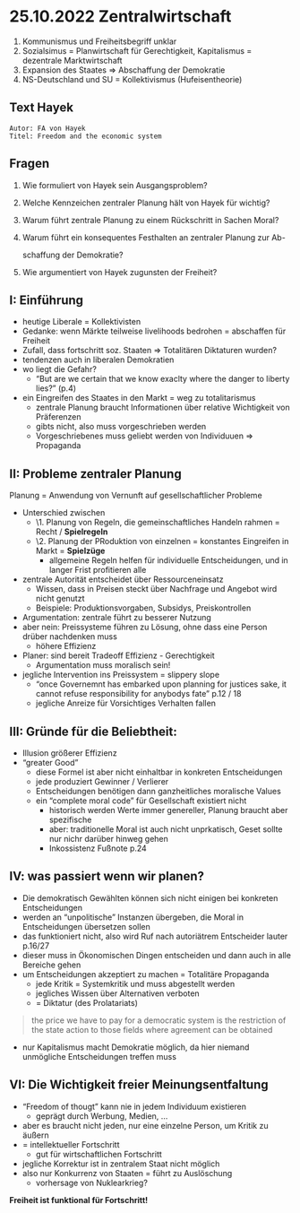 # 25.10.2022 Zentralwirtschaft

1. Kommunismus und Freiheitsbegriff unklar
2. Sozialsimus = Planwirtschaft für Gerechtigkeit, Kapitalismus = dezentrale Marktwirtschaft
3. Expansion des Staates => Abschaffung der Demokratie
4. NS-Deutschland und SU = Kollektivismus (Hufeisentheorie)

## Text Hayek

```
Autor: FA von Hayek
Titel: Freedom and the economic system
```

## Fragen

1. Wie formuliert von Hayek sein Ausgangsproblem?

2. Welche Kennzeichen zentraler Planung hält von Hayek für wichtig?

3. Warum führt zentrale Planung zu einem Rückschritt in Sachen Moral?

4. Warum führt ein konsequentes Festhalten an zentraler Planung zur Ab-

    schaffung der Demokratie?

5. Wie argumentiert von Hayek zugunsten der Freiheit?



## I: Einführung

- heutige Liberale = Kollektivisten
- Gedanke: wenn Märkte teilweise livelihoods bedrohen = abschaffen für Freiheit
- Zufall, dass fortschritt soz. Staaten => Totalitären Diktaturen wurden?
- tendenzen auch in liberalen Demokratien
- wo liegt die Gefahr?
    - “But are we certain that we know exaclty where the danger to liberty lies?” (p.4)
- ein Eingreifen des Staates in den Markt = weg zu totalitarismus
    - zentrale Planung braucht Informationen über relative Wichtigkeit von Präferenzen
    - gibts nicht, also muss vorgeschrieben werden
    - Vorgeschriebenes muss geliebt werden von Individuuen => Propaganda

## II: Probleme zentraler Planung

Planung = Anwendung von Vernunft auf gesellschaftlicher Probleme

- Unterschied zwischen
    - \1. Planung von Regeln, die gemeinschaftliches Handeln rahmen = Recht / **Spielregeln**
    - \2. Planung der PRoduktion von einzelnen = konstantes Eingreifen in Markt = **Spielzüge**
        - allgemeine Regeln helfen für individuelle Entscheidungen, und in langer Frist profitieren alle
- zentrale Autorität entscheidet über Ressourceneinsatz
    - Wissen, dass in Preisen steckt über Nachfrage und Angebot wird nicht genutzt
    - Beispiele: Produktionsvorgaben, Subsidys, Preiskontrollen
- Argumentation: zentrale führt zu besserer Nutzung
- aber nein: Preissysteme führen zu Lösung, ohne dass eine Person drüber nachdenken muss
    - höhere Effizienz
- Planer: sind bereit Tradeoff Effizienz - Gerechtigkeit
    - Argumentation muss moralisch sein!
- jegliche Intervention ins Preissystem = slippery slope
    - “once Governemnt has embarked upon planning for justices sake, it cannot refuse responsibility for anybodys fate” p.12 / 18
    - jegliche Anreize für Vorsichtiges Verhalten fallen

## III: Gründe für die Beliebtheit:

- Illusion größerer Effizienz
- “greater Good”
    - diese Formel ist aber nicht einhaltbar in konkreten Entscheidungen
    - jede produziert Gewinner / Verlierer
    - Entscheidungen benötigen dann ganzheitliches moralische Values
    - ein  “complete moral code” für Gesellschaft existiert nicht
        - historisch werden Werte immer genereller, Planung braucht aber spezifische
        - aber: traditionelle Moral ist auch nicht unprkatisch, Geset sollte nur nichr darüber hinweg gehen
        - Inkossistenz Fußnote p.24

## IV: was passiert wenn wir planen?

- Die demokratisch Gewählten können sich nicht einigen bei konkreten Entscheidungen
- werden an “unpolitische” Instanzen übergeben, die Moral in Entscheidungen übersetzen sollen
- das funktioniert nicht, also wird Ruf nach autoriätrem Entscheider lauter p.16/27
- dieser muss in Ökonomischen Dingen entscheiden und dann auch in alle Bereiche gehen
- um Entscheidungen akzeptiert zu machen = Totalitäre Propaganda
    - jede Kritik = Systemkritik und muss abgestellt werden
    - jegliches Wissen über Alternativen verboten
    - = Diktatur (des Prolatariats)

> the price we have to pay for a democratic system is the restriction of the state action to those fields where agreement can be obtained

- nur Kapitalismus macht Demokratie möglich, da hier niemand unmögliche Entscheidungen treffen muss

## VI: Die Wichtigkeit freier Meinungsentfaltung

- “Freedom of thougt” kann nie in jedem Individuum existieren
    - geprägt durch Werbung, Medien, …
- aber es braucht nicht jeden, nur eine einzelne Person, um Kritik zu äußern
- = intellektueller Fortschritt
    - gut für wirtschaftlichen Fortschritt
- jegliche Korrektur ist in zentralem Staat nicht möglich
- also nur Konkurrenz von Staaten = führt zu Auslöschung
    - vorhersage von Nuklearkrieg?

**Freiheit ist funktional für Fortschritt!**